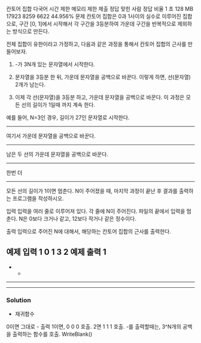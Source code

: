 칸토어 집합 다국어
시간 제한	메모리 제한	제출	정답	맞힌 사람	정답 비율
1 초	128 MB	17923	8259	6622	44.956%
문제
칸토어 집합은 0과 1사이의 실수로 이루어진 집합으로, 구간 [0, 1]에서 시작해서 각 구간을 3등분하여 가운데 구간을 반복적으로 제외하는 방식으로 만든다.

전체 집합이 유한이라고 가정하고, 다음과 같은 과정을 통해서 칸토어 집합의 근사를 만들어보자.

1. -가 3N개 있는 문자열에서 시작한다.

2. 문자열을 3등분 한 뒤, 가운데 문자열을 공백으로 바꾼다. 이렇게 하면, 선(문자열) 2개가 남는다.

3. 이제 각 선(문자열)을 3등분 하고, 가운데 문자열을 공백으로 바꾼다. 이 과정은 모든 선의 길이가 1일때 까지 계속 한다.

예를 들어, N=3인 경우, 길이가 27인 문자열로 시작한다.

---------------------------
여기서 가운데 문자열을 공백으로 바꾼다.

---------         ---------
남은 두 선의 가운데 문자열을 공백으로 바꾼다.

---   ---         ---   ---
한번 더

- -   - -         - -   - -
모든 선의 길이가 1이면 멈춘다. N이 주어졌을 때, 마지막 과정이 끝난 후 결과를 출력하는 프로그램을 작성하시오.

입력
입력을 여러 줄로 이루어져 있다. 각 줄에 N이 주어진다. 파일의 끝에서 입력을 멈춘다. N은 0보다 크거나 같고, 12보다 작거나 같은 정수이다.

출력
입력으로 주어진 N에 대해서, 해당하는 칸토어 집합의 근사를 출력한다.

예제 입력 1 
0
1
3
2
예제 출력 1 
-
- -
- -   - -         - -   - -
- -   - -

### Solution
- 재귀함수

0이면 그대로 - 출력
1이면, 0 0 0 호출.
2면 1 1 1 호출.
-를 출력할때는, 3^N개의 공백을 출력하는 함수를 호출.
WriteBlank()